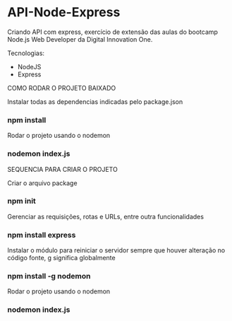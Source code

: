 # API-Node-Express
Criando API com express, exercício de extensão das aulas do bootcamp Node.js Web Developer da Digital Innovation One.

Tecnologias:
 
 - NodeJS
 - Express


COMO RODAR O PROJETO BAIXADO

Instalar todas as dependencias indicadas pelo package.json

### npm install

Rodar o projeto usando o nodemon

### nodemon index.js

SEQUENCIA PARA CRIAR O PROJETO

Criar o arquivo package

### npm init

Gerenciar as requisições, rotas e URLs, entre outra funcionalidades

### npm install express

Instalar o módulo para reiniciar o servidor sempre que houver alteração no código fonte, g significa globalmente

### npm install -g nodemon

Rodar o projeto usando o nodemon

### nodemon index.js
